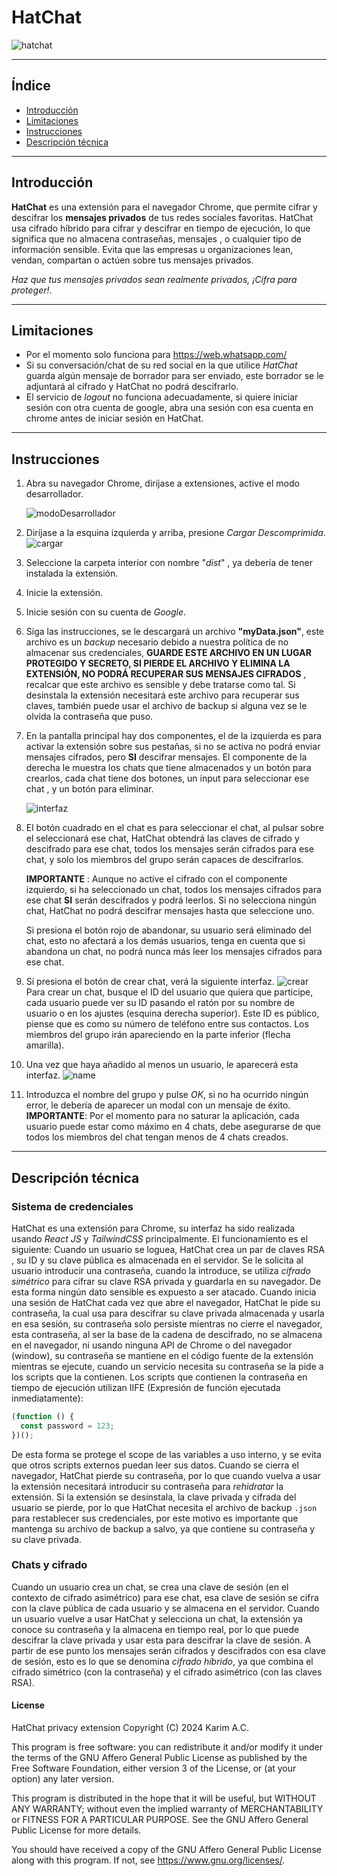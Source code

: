 
# HatChat 

![hatchat](./utils/hatChat-logo.png)

---
## Índice 
- [Introducción](#introducción)
- [Limitaciones](#limitaciones)
- [Instrucciones](#instrucciones)
- [Descripción técnica](#descripción-técnica)
 


---
## Introducción 

**HatChat** es una extensión para el navegador Chrome, que permite cifrar y descifrar los **mensajes privados** de tus redes sociales favoritas.
HatChat usa cifrado híbrido para cifrar y descifrar en tiempo de ejecución, lo que significa que no almacena contraseñas, mensajes , o cualquier tipo de información sensible.
Evita que las empresas u organizaciones lean, vendan, compartan o actúen sobre tus mensajes privados.

*Haz que tus mensajes privados sean realmente privados, ¡Cifra para proteger!*.

---
## Limitaciones

- Por el momento solo funciona para <https://web.whatsapp.com/>
- Si su conversación/chat de su red social en la que utilice *HatChat* guarda algún mensaje de borrador para ser enviado, este borrador se le adjuntará al cifrado y HatChat no podrá descifrarlo.
- El servicio de *logout* no funciona adecuadamente, si quiere iniciar sesión con otra cuenta de google, abra una sesión con esa cuenta en chrome antes de iniciar sesión en HatChat.
---
## Instrucciones

1. Abra su navegador Chrome, diríjase a extensiones, active el modo desarrollador.
   
   ![modoDesarrollador](./utils/modoDesarrollador.png)
2. Diríjase a la esquina izquierda y arriba, presione *Cargar Descomprimida*.
   ![cargar](./utils/cargar.png)
3. Seleccione la carpeta interior con nombre "*dist*" , ya debería de tener instalada la extensión.
4. Inicie la extensión.
5. Inicie sesión con su cuenta de *Google*.
6. Siga las instrucciones, se le descargará un archivo **"myData.json"**, este archivo es un *backup* necesario debido a nuestra política de no almacenar sus  credenciales, **GUARDE ESTE ARCHIVO EN UN LUGAR PROTEGIDO Y SECRETO, SI PIERDE EL ARCHIVO Y ELIMINA LA EXTENSIÓN, NO PODRÁ RECUPERAR SUS MENSAJES CIFRADOS** , recalcar que este archivo es sensible y debe tratarse como tal.
   Si desinstala la extensión necesitará este archivo para recuperar sus claves, también puede usar el archivo de backup si alguna vez se le olvida la contraseña que puso.

7. En la pantalla principal hay dos componentes, el de la izquierda es para activar la extensión sobre sus pestañas, si no se activa no podrá enviar mensajes cifrados, pero **SI** descifrar mensajes. El componente de la derecha le muestra los chats que tiene almacenados y un botón para crearlos, cada chat tiene dos botones, un input para seleccionar ese chat , y un botón para eliminar.

   ![interfaz](./utils/interfaz.png)
8. El botón cuadrado en el chat es para seleccionar el chat, al pulsar sobre el seleccionará ese chat, HatChat obtendrá las claves de cifrado y descifrado para ese chat, todos los mensajes serán cifrados para ese chat, y solo los miembros del grupo serán capaces de descifrarlos.

   **IMPORTANTE** : Aunque no active el cifrado con el componente izquierdo, si ha seleccionado un chat, todos los mensajes cifrados para ese chat **SI** serán descifrados y podrá leerlos. Si no selecciona ningún chat, HatChat no podrá descifrar mensajes hasta que seleccione uno.
   
   Si presiona el botón rojo de abandonar, su usuario será eliminado del chat, esto no afectará a los demás usuarios, tenga en cuenta que si abandona un chat, no podrá nunca más leer los mensajes cifrados para ese chat.
   
9. Si presiona el botón de crear chat, verá la siguiente interfaz.
    ![crear](./utils/crearChat.png)
    Para crear un chat, busque el ID del usuario que quiera que participe, cada usuario puede ver su ID pasando el ratón por su nombre de usuario o en los ajustes (esquina derecha superior).
    Este ID es público, piense que es como su número de teléfono entre sus contactos.
    Los miembros del grupo irán apareciendo en la parte inferior (flecha amarilla).
    
10. Una vez que haya añadido al menos un usuario, le aparecerá esta interfaz.
    ![name](./utils/name.png)    
    
11. Introduzca el nombre del grupo y pulse *OK*, si no ha ocurrido ningún error, le debería de aparecer un modal con un mensaje de éxito.
    **IMPORTANTE**: Por el momento para no saturar la aplicación, cada usuario puede estar como máximo en 4 chats, debe asegurarse de que todos los miembros del chat tengan menos de 4 chats creados.

---
## Descripción técnica

### Sistema de credenciales
HatChat es una extensión para Chrome, su interfaz ha sido realizada usando *React JS* y *TailwindCSS* principalmente. 
El funcionamiento es el siguiente:
Cuando un usuario se loguea, HatChat crea un par de claves RSA , su ID y su clave pública es almacenada en el servidor. Se le solicita al usuario introducir una contraseña, cuando la introduce, se utiliza *cifrado simétrico* para cifrar su clave RSA privada y guardarla en su navegador. De esta forma ningún dato sensible es expuesto a ser atacado.
Cuando inicia una sesión de HatChat cada vez que abre el navegador, HatChat le pide su contraseña, la cual usa para descifrar su clave privada almacenada y usarla en esa sesión, su contraseña solo persiste mientras no cierre el navegador, esta contraseña, al ser la base de la cadena de descifrado, no se almacena en el navegador, ni usando ninguna API de Chrome o del navegador (window), su contraseña se mantiene en el código fuente de la extensión mientras se ejecute, cuando un servicio necesita su contraseña se la pide a los scripts que la contienen.
Los scripts que contienen la contraseña en tiempo de ejecución utilizan IIFE (Expresión de función ejecutada inmediatamente):
```js
(function () {
  const password = 123;
})();

```
De esta forma se protege el scope de las variables a uso interno, y se evita que otros scripts externos puedan leer sus datos.
Cuando se cierra el navegador, HatChat pierde su contraseña, por lo que cuando vuelva a usar la extensión necesitará introducir su contraseña para *rehidratar* la extensión.
Si la extensión se desinstala, la clave privada y cifrada del usuario se pierde, por lo que HatChat necesita el archivo de backup `.json` para restablecer sus credenciales, por este motivo es importante que mantenga su archivo de backup a salvo, ya que contiene su contraseña y su clave privada.

### Chats y cifrado
Cuando un usuario crea un chat, se crea una clave de sesión (en el contexto de cifrado asimétrico) para ese chat, esa clave de sesión se cifra con la clave pública de cada usuario y se almacena en el servidor.
Cuando un usuario vuelve a usar HatChat y selecciona un chat, la extensión ya conoce su contraseña y la almacena en tiempo real, por lo que puede descifrar la clave privada y usar esta para descifrar la clave de sesión. A partir de ese punto los mensajes serán cifrados y descifrados con esa clave de sesión, esto es lo que se denomina *cifrado híbrido*, ya que combina el cifrado simétrico (con la contraseña) y el cifrado asimétrico (con las claves RSA).

#### License
HatChat privacy extension
Copyright (C) 2024 Karim A.C.

This program is free software: you can redistribute it and/or modify
it under the terms of the GNU Affero General Public License as
published by the Free Software Foundation, either version 3 of the
License, or (at your option) any later version.

This program is distributed in the hope that it will be useful,
but WITHOUT ANY WARRANTY; without even the implied warranty of
MERCHANTABILITY or FITNESS FOR A PARTICULAR PURPOSE.  See the
GNU Affero General Public License for more details.

You should have received a copy of the GNU Affero General Public License
along with this program.  If not, see <https://www.gnu.org/licenses/>.